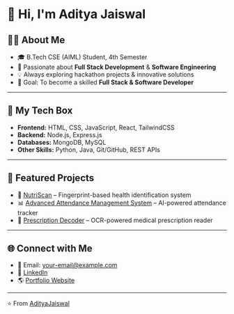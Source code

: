 # 👋 Hi, I'm Aditya Jaiswal  

## 🧑‍💻 About Me  
- 🎓 B.Tech CSE (AIML) Student, 4th Semester  
- 🌱 Passionate about **Full Stack Development** & **Software Engineering**  
- 💡 Always exploring hackathon projects & innovative solutions  
- 🎯 Goal: To become a skilled **Full Stack & Software Developer**  

---

## 🧰 My Tech Box  
- **Frontend:** HTML, CSS, JavaScript, React, TailwindCSS  
- **Backend:** Node.js, Express.js  
- **Databases:** MongoDB, MySQL  
- **Other Skills:** Python, Java, Git/GitHub, REST APIs  

---

## 📂 Featured Projects  
- 🧬 [NutriScan](#) – Fingerprint-based health identification system  
- 📊 [Advanced Attendance Management System](#) – AI-powered attendance tracker  
- 🔎 [Prescription Decoder](#) – OCR-powered medical prescription reader  

---

## 🌐 Connect with Me  
- 📧 Email: your-email@example.com  
- 💼 [LinkedIn](#)  
- 🌎 [Portfolio Website](#)  

---
⭐️ From [AdityaJaiswal](https://github.com/AdityaJaiswal)
